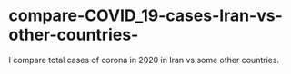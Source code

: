# compare-COVID_19-cases-Iran-vs-other-countries-
I compare total cases of corona in  2020 in Iran vs some other countries.
